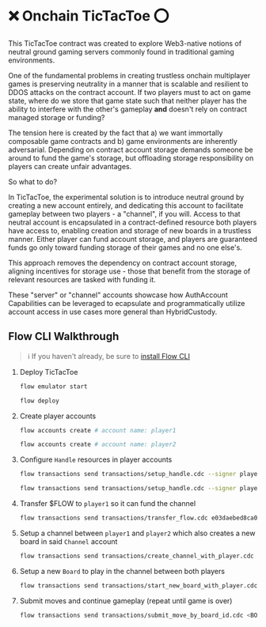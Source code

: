 # ❌ Onchain TicTacToe ⭕

This TicTacToe contract was created to explore Web3-native notions of neutral ground gaming servers commonly found in traditional gaming environments.

One of the fundamental problems in creating trustless onchain multiplayer games is preserving neutrality in a manner that is scalable and resilient to DDOS attacks on the contract account. If two players must to act on game state, where do we store that game state such that neither player has the ability to interfere with the other's gameplay **and** doesn't rely on contract managed storage or funding?

The tension here is created by the fact that a) we want immortally composable game contracts and b) game environments are inherently adversarial. Depending on contract account storage demands someone be around to fund the game's storage, but offloading storage responsibility on players can create unfair advantages.

So what to do?

In TicTacToe, the experimental solution is to introduce neutral ground by creating a new account entirely, and dedicating this account to facilitate gameplay between two players - a "channel", if you will. Access to that neutral account is encapsulated in a contract-defined resource both players have access to, enabling creation and storage of new boards in a trustless manner. Either player can fund account storage, and players are guaranteed funds go only toward funding storage of their games and no one else's.

This approach removes the dependency on contract account storage, aligning incentives for storage use - those that benefit from the storage of relevant resources are tasked with funding it.

These "server" or "channel" accounts showcase how AuthAccount Capabilities can be leveraged to ecapsulate and programmatically utilize account access in use cases more general than HybridCustody.

## Flow CLI Walkthrough

> :information_source: If you haven't already, be sure to [install Flow CLI](https://developers.flow.com/tooling/flow-cli/install)

1. Deploy TicTacToe
    ```sh
    flow emulator start
    ```
    ```sh
    flow deploy
    ```
1. Create player accounts
    ```sh
    flow accounts create # account name: player1
    ```
    ```sh
    flow accounts create # account name: player2
    ```
1.  Configure `Handle` resources in player accounts
    ```sh
    flow transactions send transactions/setup_handle.cdc --signer player1
    ```
    ```sh
    flow transactions send transactions/setup_handle.cdc --signer player2
    ```
1. Transfer $FLOW to `player1` so it can fund the channel
    ```sh
    flow transactions send transactions/transfer_flow.cdc e03daebed8ca0615 10.0
    ```
1. Setup a channel between `player1` and `player2` which also creates a new board in said `Channel` account
    ```sh
    flow transactions send transactions/create_channel_with_player.cdc <PLAYER_TWO_ADDRESS> <FUNDING_AMOUNT> --signer player1
    ```
1. Setup a new `Board` to play in the channel between both players
    ```sh
    flow transactions send transactions/start_new_board_with_player.cdc <PLAYER_TWO_ADDRESS> --signer player1
    ```
1. Submit moves and continue gameplay (repeat until game is over)
    ```sh
    flow transactions send transactions/submit_move_by_board_id.cdc <BOARD_ID> <ROW> <COLUMN> --signer <ACCOUNT_NAME>
    ```